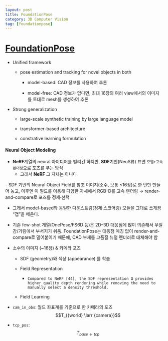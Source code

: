 ```yaml
---
layout: post
title: FoundationPose
category: 3D Computer Vision
tag: [foundationpose]
---
```


# [FoundationPose](https://arxiv.org/pdf/2312.08344)


* Unified framework

  * pose estimation and tracking for novel objects in both

    * model-based: CAD 정보를 사용하여 추론

    * model-free: CAD 정보가 없다면, 최대 16장의 여러 view에서의 이미지를 토대로 mesh를 생성하여 추론

* Strong generalization

  * large-scale synthetic training by large language model

  * transformer-based architecture 

  * constrative learning formulation

#### Neural Object Modeling

* **NeRF**계열의 neural 아이디어를 빌리긴 하지만, **SDF**기반(NeuS류) 표면 `모델+고속 렌더링`으로 포즈를 푸는 방식
  * 그래서 **NeRF** 그 자체는 아니다

*-* SDF 기반의 Neural Object Field를 참조 이미지(소수, 보통 ≤16장)로 한 번만 만들어 놓고, 이후엔 이 필드를 이용해 다양한 자세에서 RGB-D를 고속 렌더링 → render-and-compare로 포즈를 정제·선택
* 그래서 model-based와 동일한 다운스트림(정제·스코어링) 모듈을 그대로 쓰게끔 “갭”을 메운다.
* 기존 few-shot 계열(OnePose/FS6D 등)은 2D–3D 대응점에 많이 의존해서 무질감/가림에서 부서지기 쉬움. FoundationPose는 대응점 매칭 없이 render-and-compare로 밀어붙이기 때문에, CAD 부재를 고품질 뉴럴 렌더러로 대체해야 함

* 소수의 이미지 (~16장) & 카메라 포즈
  * SDF (geometry)와 색상 (appearance) 를 학습
  
  * Field Representation
      * `Compared to NeRF [44], the SDF representation Ω provides higher
      quality depth rendering while removing the need to manually select a density threshold.`
  * Field Learning


* `cam_in_obs`: 월드 좌표계를 기준으로 한 카메라의 포즈
$$T_{{world} \larr {camera}}$$

* `tcp_pos`: $$T_{base \leftarrow tcp}$$